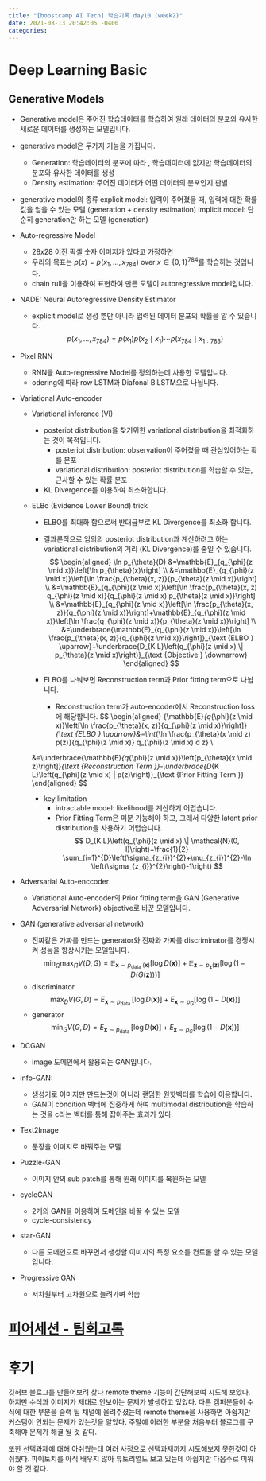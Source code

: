 ```yaml
---
title: "[boostcamp AI Tech] 학습기록 day10 (week2)"
date: 2021-08-13 20:42:05 -0400
categories:
---
```


# Deep Learning Basic
## Generative Models
* Generative model은 주어진 학습데이터를 학습하여 원래 데이터의 분포와 유사한 새로운 데이터를 생성하는 모델입니다. 
* generative model은 두가지 기능을 가집니다.
    * Generation: 학습데이터의 분포에 따라 , 학습데이터에 없지만 학습데이터의 분포와 유사한 데이터를 생성
    * Density estimation: 주어진 데이터가 어떤 데이터의 분포인지 판별

* generative model의 종류
    explicit model: 입력이 주어졌을 때, 입력에 대한 확률값을 얻을 수 있는 모델 (generation + density estimation)
    implicit model: 단순히 generation만 하는 모델 (generation)

<!-- 통계부분 충분히 이해가 안간다... 좀더 공부하고 정리할 부분... 주말 작업? -->
<!-- * Basic discrete distributions
    * Bernoulli distribution: 2개의 카테고리를 가지는 분포입니다. 하나의 확률로 표현 가능합니다.
    * categorical distribution: m개의 카테고리가 있을 때 m-1개희 확률값으로 표현 할 수 있습니다.

* Strucctire Through Independence
    *  
    
-->

* Auto-regressive Model
    * 28x28 이진 픽셀 숫자 이미지가 있다고 가정하면
    * 우리의 목표는 $p(x)=p\left(x_{1}, \ldots, x_{784}\right)$ over $x \in\{0,1\}^{784}$를 학습하는 것입니다.
    * chain rull을 이용하여 표현하여 만든 모델이 autoregressive model입니다.

* NADE: Neural Autoregressive Density Estimator
    
    * explicit model로 생성 뿐만 아니라 입력된 데이터 분포의 확률을 알 수 있습니다.
    $$
    p\left(x_{1}, \ldots, x_{784}\right)=p\left(x_{1}\right) p\left(x_{2} \mid x_{1}\right) \cdots p\left(x_{784} \mid x_{1: 783}\right)
    $$

* Pixel RNN
    * RNN을 Auto-regressive Model를 정의하는데 사용한 모델입니다.
    * odering에 따라 row LSTM과 Diafonal BiLSTM으로 나뉩니다.

<!-- * Latent Variable Models 추천?-->


* Variational Auto-encoder
    * Variational inference (VI)
        * posteriot distribution을 찾기위한 variational distribution을 최적화하는 것이 목적입니다.
            * posteriot distribution: observation이 주어졌을 때 관심있어하는 확률 분포
            * variational distribution: posteriot distribution를 학습할 수 있는, 근사할 수 있는 확률 분포
        * KL Divergence를 이용하여 최소화합니다.
    
    * ELBo (Evidence Lower Bound) trick
        * ELBO를 최대화 함으로써 반대급부로 KL Divergence를 최소화 합니다.
        * 결과론적으로 임의의 posteriot distribution과 계산하려고 하는 variational distribution의 거리 (KL Divergence)를 줄일 수 있습니다.
        $$
        \begin{aligned}
        \ln p_{\theta}(D) &=\mathbb{E}_{q_{\phi}(z \mid x)}\left[\ln p_{\theta}(x)\right] \\
        &=\mathbb{E}_{q_{\phi}(z \mid x)}\left[\ln \frac{p_{\theta}(x, z)}{p_{\theta}(z \mid x)}\right] \\
        &=\mathbb{E}_{q_{\phi}(z \mid x)}\left[\ln \frac{p_{\theta}(x, z) q_{\phi}(z \mid x)}{q_{\phi}(z \mid x) p_{\theta}(z \mid x)}\right] \\
        &=\mathbb{E}_{q_{\phi}(z \mid x)}\left[\ln \frac{p_{\theta}(x, z)}{q_{\phi}(z \mid x)}\right]+\mathbb{E}_{q_{\phi}(z \mid x)}\left[\ln \frac{q_{\phi}(z \mid x)}{p_{\theta}(z \mid x)}\right] \\
        &=\underbrace{\mathbb{E}_{q_{\phi}(z \mid x)}\left[\ln \frac{p_{\theta}(x, z)}{q_{\phi}(z \mid x)}\right]}_{\text {ELBO } \uparrow}+\underbrace{D_{K L}\left(q_{\phi}(z \mid x) \| p_{\theta}(z \mid x)\right)}_{\text {Objective } \downarrow}
        \end{aligned}
        $$

        *  ELBO를 나눠보면 Reconstruction term과 Prior fitting term으로 나뉩니다.
            * Reconstruction term가 auto-encoder에서 Reconstruction loss에 해당합니다.
        $$
        \begin{aligned}
        {\mathbb{E}_{q_{\phi}(z \mid x)}\left[\ln \frac{p_{\theta}(x, z)}{q_{\phi}(z \mid x)}\right]}_{\text {ELBO } \uparrow}&=\int_{\ln \frac{p_{\theta}(x \mid z) p(z)}{q_{\phi}(z \mid x)} q_{\phi}(z \mid x) d z} \\
        
        &=\underbrace{\mathbb{E}_{q_{\phi}(z \mid x)}\left[p_{\theta}(x \mid z)\right]}_{\text {Reconstruction Term }}-\underbrace{D_{K L}\left(q_{\phi}(z \mid x) \| p(z)\right)}_{\text {Prior Fitting Term }}
        \end{aligned}
        $$

        * key limitation
            * intractable model: likelihood를 계산하기 어렵습니다.
            * Prior Fitting Term은 미분 가능해야 하고, 그래서 다양한 latent prior distribution을 사용하기 어렵습니다.
            $$
            D_{K L}\left(q_{\phi}(z \mid x) \| \mathcal{N}(0, I)\right)=\frac{1}{2} \sum_{i=1}^{D}\left(\sigma_{z_{i}}^{2}+\mu_{z_{i}}^{2}-\ln \left(\sigma_{z_{i}}^{2}\right)-1\right)
            $$

* Adversarial Auto-enccoder
    * Variational Auto-encoder의 Prior fitting term을 GAN (Generative Adversarial Network) objective로 바꾼 모델입니다.


* GAN (generative adversarial network)
    * 진짜같은 가짜를 만드는 generator와 진짜와 가짜를 discriminator를 경쟁시켜 성능을 향상시키는 모델입니다.
    $$
    \min _{\Omega} \max _{\Pi} V(D, G)=\mathbb{E}_{\boldsymbol{x} \sim p_{\text {data }}(\boldsymbol{x})}[\log D(\boldsymbol{x})]+\mathbb{E}_{\boldsymbol{z} \sim p_{\boldsymbol{z}}(\boldsymbol{z})}[\log (1-D(G(\boldsymbol{z})))]
    $$
    * discriminator
        $$
        \max _{D} V(G, D)=E_{\mathbf{x} \sim p_{\text {data }}}[\log D(\mathbf{x})]+E_{\mathbf{x} \sim p_{G}}[\log (1-D(\mathbf{x}))]
        $$
    * generator
        $$
        \min _{G} V(G, D)=E_{\mathbf{x} \sim p_{\text {data }}}[\log D(\mathbf{x})]+E_{\mathbf{x} \sim p_{G}}[\log (1-D(\mathbf{x}))]
        $$

* DCGAN
    * image 도메인에서 활용되는 GAN입니다.

* info-GAN: 
    * 생성기로 이미지만 만드는것이 아니라 랜덤한 원핫벡터를 학습에 이용합니다.
    * GAN이 condition 벡터에 집중하게 하여 multimodal distribution을 학습하는 것을 c라는 벡터를 통해 잡아주는 효과가 있다.

* Text2Image
    * 문장을 이미지로 바꿔주는 모델

* Puzzle-GAN
    * 이미지 안의 sub patch를 통해 원래 이미지를 복원하는 모델

* cycleGAN
    * 2개의 GAN을 이용하여 도메인을 바꿀 수 있는 모델
    * cycle-consistency

* star-GAN
    * 다른 도메인으로 바꾸면서 생성할 이미지의 특정 요소를 컨트롤 할 수 있는 모델입니다.

* Progressive GAN
    * 저차원부터 고차원으로 늘려가며 학습


# [피어세션 - 팀회고록](https://hackmd.io/@ai17/r1GtwsXeY)

# 후기
깃허브 블로그를 만들어보려 찾다 remote theme 기능이 간단해보여 시도해 보았다. 하지만 수식과 이미지가 제대로 안보이는 문제가 발생하고 있었다.
다른 캠퍼분들이 수식에 대한 부분을 슬랙 팁 채널에 올려주셨는데 remote theme을 사용하면 아쉽지만 커스텀이 안되는 문제가 있는것을 알았다. 주말에 이러한 부분을 처음부터 블로그를 구축해야 문제가 해결 될 것 같다. 

또한 선택과제에 대해 아쉬웠는데 여러 사정으로 선택과제까지 시도해보지 못한것이 아쉬웠다. 파이토치를 아직 배우지 않아 튜토리얼도 보고 있는데 아쉽지만 다음주로 미워야 할 것 같다.